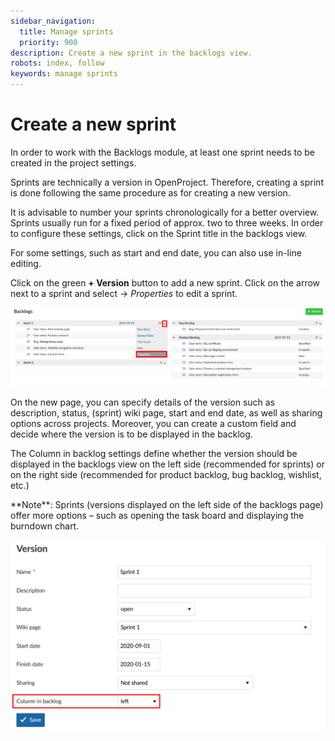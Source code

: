 ```yaml
---
sidebar_navigation:
  title: Manage sprints
  priority: 900
description: Create a new sprint in the backlogs view.
robots: index, follow
keywords: manage sprints
---
```


# Create a new sprint

In order to work with the Backlogs module, at least one sprint needs to be created in the project settings.

Sprints are technically a version in OpenProject. Therefore, creating a sprint is done following the same procedure as for creating a new version.

It is advisable to number your sprints chronologically for a better overview.  Sprints usually run for a fixed period of approx. two to three weeks. In order to configure these settings, click on the Sprint title in the  backlogs view.

For some settings, such as start and end date, you can  also use in-line editing.

Click on the green **+ Version** button to add a new sprint. Click on the arrow next to a sprint and select -> *Properties* to edit a sprint.

![User-guide-backlogs-manage-sprints](User-guide-backlogs-manage-sprints.png)



On the new page, you can specify details of the version such as description, status, (sprint) wiki page, start and end date, as well as  sharing options across projects. Moreover, you can create a custom field and decide where the version is to be displayed in the backlog. 

The Column in backlog settings define whether the version should be displayed in the backlogs view on the left side (recommended for sprints) or on the right side (recommended for product backlog, bug backlog, wishlist, etc.)

<div class="alert alert-info" role="alert">
**Note**: Sprints (versions displayed on the left side of the backlogs page) offer more options – such as opening the task board and displaying the burndown chart.
</div>

![User-guide-backlogs-manage-versions](User-guide-backlogs-manage-versions.png) 